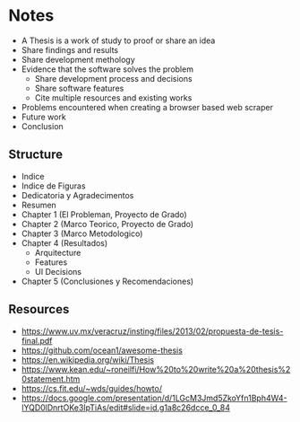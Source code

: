 # Notes

- A Thesis is a work of study to proof or share an idea
- Share findings and results
- Share development methology
- Evidence that the software solves the problem
  - Share development process and decisions
  - Share software features
  - Cite multiple resources and existing works
- Problems encountered when creating a browser based web scraper
- Future work
- Conclusion

## Structure

- Indice
- Indice de Figuras
- Dedicatoria y Agradecimentos
- Resumen
- Chapter 1 (El Probleman, Proyecto de Grado)
- Chapter 2 (Marco Teorico, Proyecto de Grado)
- Chapter 3 (Marco Metodologico)
- Chapter 4 (Resultados)
  - Arquitecture
  - Features
  - UI Decisions
- Chapter 5 (Conclusiones y Recomendaciones)

## Resources

- https://www.uv.mx/veracruz/insting/files/2013/02/propuesta-de-tesis-final.pdf
- https://github.com/ocean1/awesome-thesis
- https://en.wikipedia.org/wiki/Thesis
- https://www.kean.edu/~roneilfi/How%20to%20write%20a%20thesis%20statement.htm
- https://cs.fit.edu/~wds/guides/howto/
- https://docs.google.com/presentation/d/1LGcM3Jmd5ZkoYfn1Bph4W4-lYQD0lDnrtOKe3IpTiAs/edit#slide=id.g1a8c26dcce_0_84
